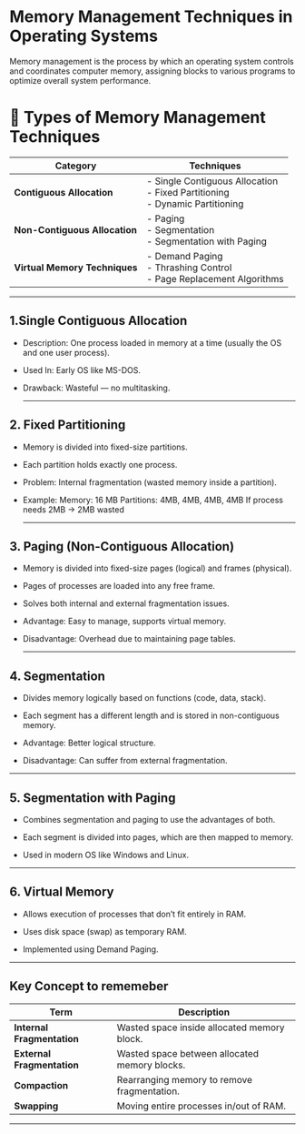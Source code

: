 # **Memory Management Techniques in Operating Systems**
Memory management is the process by which an operating system controls and coordinates computer memory, assigning blocks to various programs to optimize overall system performance.
# 🔰 **Types of Memory Management Techniques**

| Category                      | Techniques                                                                       |
| ----------------------------- | -------------------------------------------------------------------------------- |
| **Contiguous Allocation**     | - Single Contiguous Allocation<br>- Fixed Partitioning<br>- Dynamic Partitioning |
| **Non-Contiguous Allocation** | - Paging<br>- Segmentation<br>- Segmentation with Paging                         |
| **Virtual Memory Techniques** | - Demand Paging<br>- Thrashing Control<br>- Page Replacement Algorithms          |

---
## **1.Single Contiguous Allocation**
- Description: One process loaded in memory at a time (usually the OS and one user process).

- Used In: Early OS like MS-DOS.

- Drawback: Wasteful — no multitasking.

  ---
## **2. Fixed Partitioning**
- Memory is divided into fixed-size partitions.

- Each partition holds exactly one process.

- Problem: Internal fragmentation (wasted memory inside a partition).
- Example:
Memory: 16 MB
Partitions: 4MB, 4MB, 4MB, 4MB
If process needs 2MB → 2MB wasted


  ---
## **3. Paging (Non-Contiguous Allocation)**
- Memory is divided into fixed-size pages (logical) and frames (physical).

- Pages of processes are loaded into any free frame.

- Solves both internal and external fragmentation issues.
- Advantage: Easy to manage, supports virtual memory.

- Disadvantage: Overhead due to maintaining page tables.

  ---
## **4. Segmentation**
- Divides memory logically based on functions (code, data, stack).

- Each segment has a different length and is stored in non-contiguous memory.
- Advantage: Better logical structure.

- Disadvantage: Can suffer from external fragmentation.

---
## **5. Segmentation with Paging**
- Combines segmentation and paging to use the advantages of both.

- Each segment is divided into pages, which are then mapped to memory.

- Used in modern OS like Windows and Linux.

---
## **6. Virtual Memory**
- Allows execution of processes that don’t fit entirely in RAM.

- Uses disk space (swap) as temporary RAM.

- Implemented using Demand Paging.

---
## Key Concept to rememeber

| Term                       | Description                                   |
| -------------------------- | --------------------------------------------- |
| **Internal Fragmentation** | Wasted space inside allocated memory block.   |
| **External Fragmentation** | Wasted space between allocated memory blocks. |
| **Compaction**             | Rearranging memory to remove fragmentation.   |
| **Swapping**               | Moving entire processes in/out of RAM.        |

---

